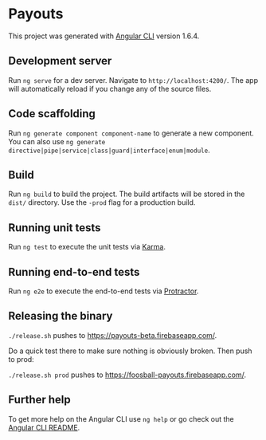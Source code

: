 # Payouts

This project was generated with [Angular CLI](https://github.com/angular/angular-cli) version 1.6.4.

## Development server

Run `ng serve` for a dev server. Navigate to `http://localhost:4200/`. The app will automatically reload if you change any of the source files.

## Code scaffolding

Run `ng generate component component-name` to generate a new component. You can also use `ng generate directive|pipe|service|class|guard|interface|enum|module`.

## Build

Run `ng build` to build the project. The build artifacts will be stored in the `dist/` directory. Use the `-prod` flag for a production build.

## Running unit tests

Run `ng test` to execute the unit tests via [Karma](https://karma-runner.github.io).

## Running end-to-end tests

Run `ng e2e` to execute the end-to-end tests via [Protractor](http://www.protractortest.org/).

## Releasing the binary

`./release.sh` pushes to https://payouts-beta.firebaseapp.com/.

Do a quick test there to make sure nothing is obviously broken. Then push to prod:

`./release.sh prod` pushes to https://foosball-payouts.firebaseapp.com/.

## Further help

To get more help on the Angular CLI use `ng help` or go check out the [Angular CLI README](https://github.com/angular/angular-cli/blob/master/README.md).
